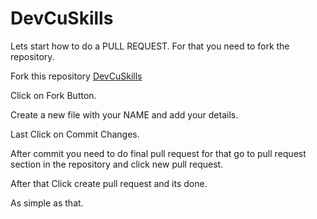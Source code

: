 # DevCuSkills

Lets start how to do a PULL REQUEST.
For that you need to fork the repository.

Fork this repository 
[DevCuSkills](https://github.com/HacktoberFest-CU/DevCuSkills)

Click on Fork Button.


Create a new file with your NAME and add your details.

Last Click on Commit Changes.

After commit you need to do final pull request for that go to pull request section in the repository and click new pull request.

After that Click create pull request and its done.

As simple as that.

